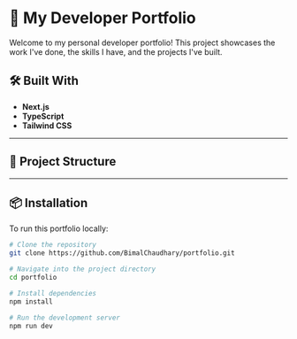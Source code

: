 # 🚀 My Developer Portfolio

Welcome to my personal developer portfolio! This project showcases the work I've done, the skills I have, and the projects I've built.

## 🛠️ Built With

- **Next.js**
- **TypeScript**
- **Tailwind CSS**

---

## 📂 Project Structure


---

## 📦 Installation

To run this portfolio locally:

```bash
# Clone the repository
git clone https://github.com/BimalChaudhary/portfolio.git

# Navigate into the project directory
cd portfolio

# Install dependencies
npm install

# Run the development server
npm run dev

